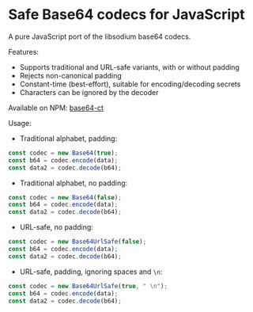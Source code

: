 # Safe Base64 codecs for JavaScript

A pure JavaScript port of the libsodium base64 codecs.

Features:

* Supports traditional and URL-safe variants, with or without padding
* Rejects non-canonical padding
* Constant-time (best-effort), suitable for encoding/decoding secrets
* Characters can be ignored by the decoder

Available on NPM: [base64-ct](https://www.npmjs.com/package/base64-ct)

Usage:

- Traditional alphabet, padding:

```js
const codec = new Base64(true);
const b64 = codec.encode(data);
const data2 = codec.decode(b64);
```

- Traditional alphabet, no padding:

```js
const codec = new Base64(false);
const b64 = codec.encode(data);
const data2 = codec.decode(b64);
```

- URL-safe, no padding:

```js
const codec = new Base64UrlSafe(false);
const b64 = codec.encode(data);
const data2 = codec.decode(b64);
```

- URL-safe, padding, ignoring spaces and `\n`:

```js
const codec = new Base64UrlSafe(true, " \n");
const b64 = codec.encode(data);
const data2 = codec.decode(b64);
```
